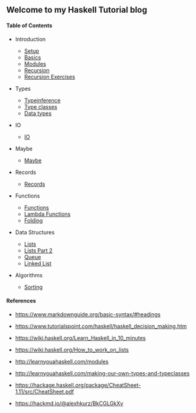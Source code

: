 ## Welcome to my Haskell Tutorial blog

#### Table of Contents
- Introduction
    - [Setup](https://github.com/gabbypinto/haskell-blog/blob/master/INTRO/SETUP.md)
    - [Basics](https://github.com/gabbypinto/haskell-blog/blob/master/INTRO/BASICS.md) 
    - [Modules](https://github.com/gabbypinto/haskell-blog/blob/master/MODS/MODULES.md)
    -  [Recursion](https://github.com/gabbypinto/haskell-blog/blob/master/RECURSION/RECURSION.md)
    - [Recursion Exercises](https://github.com/gabbypinto/haskell-blog/blob/master/RECURSION/RECURSION-EXERCISES.md)

- Types
    - [Typeinference](https://github.com/gabbypinto/haskell-blog/blob/master/TYPE-INFERENCE/TYPE-INFERENCE.md)
    - [Type classes](https://github.com/gabbypinto/haskell-blog/blob/master/TYPECLASSES/TYPECLASSES.md)
    - [Data types](https://github.com/gabbypinto/haskell-blog/blob/master/DATATYPES/DATATYPES.md)

- IO
    - [IO](https://github.com/gabbypinto/haskell-blog/blob/master/IO/IO.md)

- Maybe
    - [Maybe](https://github.com/gabbypinto/haskell-blog/blob/master/MAYBE/MAYBE.md)

- Records
    - [Records](https://github.com/gabbypinto/haskell-blog/blob/master/RECORDS/RECORDS.md)

- Functions
    - [Functions](https://github.com/gabbypinto/haskell-blog/blob/master/FUNCTIONS/FUNCTIONS.md)
    - [Lambda Functions](https://github.com/gabbypinto/haskell-blog/blob/master/FUNCTIONS/LAMBDA.md)
    - [Folding](https://github.com/gabbypinto/haskell-blog/blob/master/FUNCTIONS/FOLDING.md)

- Data Structures
    - [Lists](https://github.com/gabbypinto/haskell-blog/blob/master/DATA-STRUCTURES/LISTS.md)
    - [Lists Part 2](https://github.com/gabbypinto/haskell-blog/blob/master/DATA-STRUCTURES/MORELISTS.md)
    - [Queue](https://github.com/gabbypinto/haskell-blog/blob/master/DATA-STRUCTURES/QUEUE.md)
    - [Linked List](https://github.com/gabbypinto/haskell-blog/blob/master/DATA-STRUCTURES/LINKEDLIST.md)

- Algorithms
    - [Sorting](https://github.com/gabbypinto/haskell-blog/blob/master/ALGORITHMS/SORTING.md)

#### References
- https://www.markdownguide.org/basic-syntax/#headings


- https://www.tutorialspoint.com/haskell/haskell_decision_making.htm
- https://wiki.haskell.org/Learn_Haskell_in_10_minutes
- https://wiki.haskell.org/How_to_work_on_lists
- http://learnyouahaskell.com/modules
- http://learnyouahaskell.com/making-our-own-types-and-typeclasses
- https://hackage.haskell.org/package/CheatSheet-1.11/src/CheatSheet.pdf
- https://hackmd.io/@alexhkurz/BkCGLGkXv
